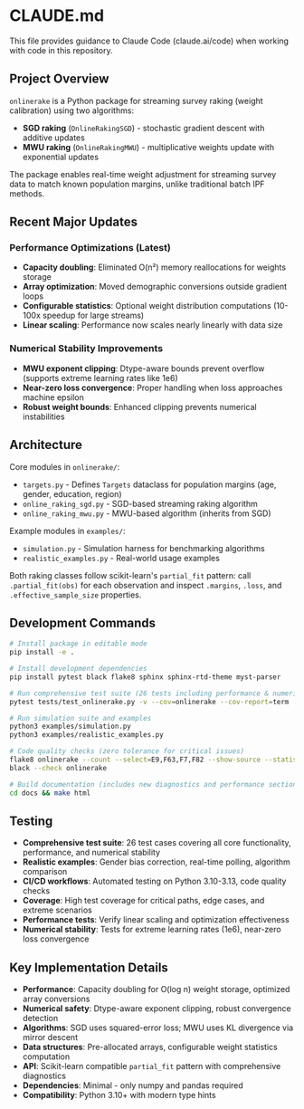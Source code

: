 # CLAUDE.md

This file provides guidance to Claude Code (claude.ai/code) when working with code in this repository.

## Project Overview

`onlinerake` is a Python package for streaming survey raking (weight calibration) using two algorithms:
- **SGD raking** (`OnlineRakingSGD`) - stochastic gradient descent with additive updates
- **MWU raking** (`OnlineRakingMWU`) - multiplicative weights update with exponential updates

The package enables real-time weight adjustment for streaming survey data to match known population margins, unlike traditional batch IPF methods.

## Recent Major Updates

### Performance Optimizations (Latest)
- **Capacity doubling**: Eliminated O(n²) memory reallocations for weights storage
- **Array optimization**: Moved demographic conversions outside gradient loops  
- **Configurable statistics**: Optional weight distribution computations (10-100x speedup for large streams)
- **Linear scaling**: Performance now scales nearly linearly with data size

### Numerical Stability Improvements
- **MWU exponent clipping**: Dtype-aware bounds prevent overflow (supports extreme learning rates like 1e6)
- **Near-zero loss convergence**: Proper handling when loss approaches machine epsilon
- **Robust weight bounds**: Enhanced clipping prevents numerical instabilities

## Architecture

Core modules in `onlinerake/`:
- `targets.py` - Defines `Targets` dataclass for population margins (age, gender, education, region)
- `online_raking_sgd.py` - SGD-based streaming raking algorithm 
- `online_raking_mwu.py` - MWU-based algorithm (inherits from SGD)

Example modules in `examples/`:
- `simulation.py` - Simulation harness for benchmarking algorithms
- `realistic_examples.py` - Real-world usage examples

Both raking classes follow scikit-learn's `partial_fit` pattern: call `.partial_fit(obs)` for each observation and inspect `.margins`, `.loss`, and `.effective_sample_size` properties.

## Development Commands

```bash
# Install package in editable mode
pip install -e .

# Install development dependencies
pip install pytest black flake8 sphinx sphinx-rtd-theme myst-parser

# Run comprehensive test suite (26 tests including performance & numerical stability)
pytest tests/test_onlinerake.py -v --cov=onlinerake --cov-report=term

# Run simulation suite and examples
python3 examples/simulation.py
python3 examples/realistic_examples.py

# Code quality checks (zero tolerance for critical issues)
flake8 onlinerake --count --select=E9,F63,F7,F82 --show-source --statistics
black --check onlinerake

# Build documentation (includes new diagnostics and performance sections)
cd docs && make html
```

## Testing

- **Comprehensive test suite**: 26 test cases covering all core functionality, performance, and numerical stability
- **Realistic examples**: Gender bias correction, real-time polling, algorithm comparison
- **CI/CD workflows**: Automated testing on Python 3.10-3.13, code quality checks
- **Coverage**: High test coverage for critical paths, edge cases, and extreme scenarios
- **Performance tests**: Verify linear scaling and optimization effectiveness
- **Numerical stability**: Tests for extreme learning rates (1e6), near-zero loss convergence

## Key Implementation Details

- **Performance**: Capacity doubling for O(log n) weight storage, optimized array conversions
- **Numerical safety**: Dtype-aware exponent clipping, robust convergence detection
- **Algorithms**: SGD uses squared-error loss; MWU uses KL divergence via mirror descent
- **Data structures**: Pre-allocated arrays, configurable weight statistics computation
- **API**: Scikit-learn compatible `partial_fit` pattern with comprehensive diagnostics
- **Dependencies**: Minimal - only numpy and pandas required
- **Compatibility**: Python 3.10+ with modern type hints